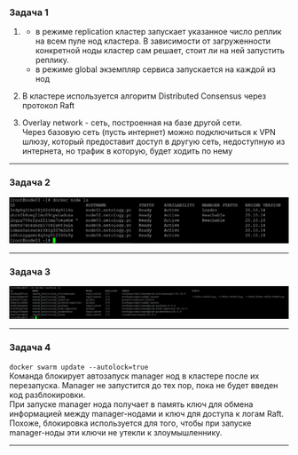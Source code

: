 ### Задача 1
1. 
   * в режиме replication кластер запускает указанное число реплик на всем пуле нод кластера. В зависимости от загруженности конкретной ноды кластер сам решает, стоит ли на ней запустить реплику.
   * в режиме global экземпляр сервиса запускается на каждой из нод

2. В кластере используется алгоритм Distributed Consensus через протокол Raft 

3. Overlay network - сеть, построенная на базе другой сети.  
Через базовую сеть (пусть интернет) можно подключиться к VPN шлюзу, который предоставит доступ в другую сеть, недоступную из интернета, но трафик в которую, будет ходить по нему 
---
### Задача 2
![docker_node_ls](node_ls.jpg)

---
### Задача 3
![docker_service_ls](service_ls.jpg)

---
### Задача 4
`docker swarm update --autolock=true`  
Команда блокирует автозапуск manager нод в кластере после их перезапуска. Manager не запустится до тех пор, пока не будет введен код разблокировки.  
При запуске manager нода получает в память ключ для обмена информацией между manager-нодами и ключ для доступа к логам Raft.  
Похоже, блокировка используется для того, чтобы при запуске manager-ноды эти ключи не утекли к злоумышленнику.

---
